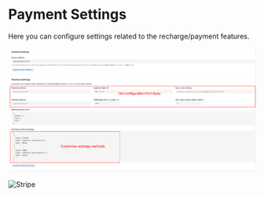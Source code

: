 # Payment Settings

Here you can configure settings related to the recharge/payment features.

![Payment Settings](../../../assets/guide/payment-setting.png) 

![Stripe](../../../assets/guide/stripe.png)